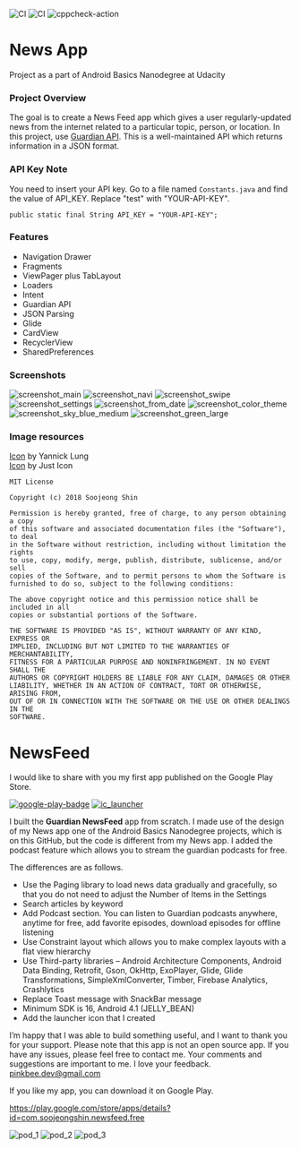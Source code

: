 ![CI](https://github.com/99002764/News-App/workflows/CI/badge.svg)
![CI](https://github.com/99002764/News-App/workflows/CI/badge.svg)
![cppcheck-action](https://github.com/99002764/News-App/workflows/cppcheck-action/badge.svg)
# News App
Project as a part of Android Basics Nanodegree at Udacity

### Project Overview

The goal is to create a News Feed app which gives a user regularly-updated news from the internet 
related to a particular topic, person, or location. 
In this project, use [Guardian API](http://open-platform.theguardian.com/documentation/). 
This is a well-maintained API which returns information in a JSON format.

### API Key Note
You need to insert your API key.
Go to a file named `Constants.java` and find the value of API_KEY.
Replace "test" with "YOUR-API-KEY".
```
public static final String API_KEY = "YOUR-API-KEY";
```

### Features

* Navigation Drawer
* Fragments
* ViewPager plus TabLayout
* Loaders
* Intent
* Guardian API
* JSON Parsing
* Glide
* CardView
* RecyclerView
* SharedPreferences

### Screenshots

![screenshot_main](https://user-images.githubusercontent.com/33213229/35278055-2862b4ae-008c-11e8-8bed-651025e5b6cc.png)
![screenshot_navi](https://user-images.githubusercontent.com/33213229/35278047-1f11fd2e-008c-11e8-97dc-3ee12654b703.png)
![screenshot_swipe](https://user-images.githubusercontent.com/33213229/35278128-61fac558-008c-11e8-9ebe-95b93f98b117.png)
![screenshot_settings](https://user-images.githubusercontent.com/33213229/35278153-73bc8b14-008c-11e8-993e-5eb0320b9485.png)
![screenshot_from_date](https://user-images.githubusercontent.com/33213229/35278158-78bdb732-008c-11e8-8928-876699833e2f.png)
![screenshot_color_theme](https://user-images.githubusercontent.com/33213229/35278164-7b4c7402-008c-11e8-80f9-8718d3535464.png)
![screenshot_sky_blue_medium](https://user-images.githubusercontent.com/33213229/35278184-880c68a0-008c-11e8-9ec3-c7d0e6dc074a.png)
![screenshot_green_large](https://user-images.githubusercontent.com/33213229/35278192-8b7efa5c-008c-11e8-87eb-f1f426f1df96.png)

### Image resources
[Icon](https://www.iconfinder.com/icons/315754/ball_soccer_icon#size=256) by Yannick Lung<br/>
[Icon](https://www.iconfinder.com/icons/2124145/app_essential_science_ui_icon#size=256) by Just Icon

```
MIT License

Copyright (c) 2018 Soojeong Shin

Permission is hereby granted, free of charge, to any person obtaining a copy
of this software and associated documentation files (the "Software"), to deal
in the Software without restriction, including without limitation the rights
to use, copy, modify, merge, publish, distribute, sublicense, and/or sell
copies of the Software, and to permit persons to whom the Software is
furnished to do so, subject to the following conditions:

The above copyright notice and this permission notice shall be included in all
copies or substantial portions of the Software.

THE SOFTWARE IS PROVIDED "AS IS", WITHOUT WARRANTY OF ANY KIND, EXPRESS OR
IMPLIED, INCLUDING BUT NOT LIMITED TO THE WARRANTIES OF MERCHANTABILITY,
FITNESS FOR A PARTICULAR PURPOSE AND NONINFRINGEMENT. IN NO EVENT SHALL THE
AUTHORS OR COPYRIGHT HOLDERS BE LIABLE FOR ANY CLAIM, DAMAGES OR OTHER
LIABILITY, WHETHER IN AN ACTION OF CONTRACT, TORT OR OTHERWISE, ARISING FROM,
OUT OF OR IN CONNECTION WITH THE SOFTWARE OR THE USE OR OTHER DEALINGS IN THE
SOFTWARE.
```
# NewsFeed 

I would like to share with you my first app published on the Google Play Store.

[![google-play-badge](https://user-images.githubusercontent.com/33213229/55871467-a23b7000-5bc5-11e9-846e-93a2958f6253.png)](https://play.google.com/store/apps/details?id=com.soojeongshin.newsfeed.free)
[![ic_launcher](https://user-images.githubusercontent.com/33213229/55873557-eda44d00-5bca-11e9-8272-50b56d971696.png)](https://play.google.com/store/apps/details?id=com.soojeongshin.newsfeed.free)

I built the **Guardian NewsFeed** app from scratch. I made use of the design of my News app one of the Android Basics Nanodegree projects, which is on this GitHub, but the code is different from my News app. I added the podcast feature which allows you to stream the guardian podcasts for free.

The differences are as follows.
*	Use the Paging library to load news data gradually and gracefully, so that you do not need to adjust the Number of Items in the Settings
*	Search articles by keyword
*	Add Podcast section. You can listen to Guardian podcasts anywhere, anytime for free, add favorite episodes, download episodes for offline listening
*	Use Constraint layout which allows you to make complex layouts with a flat view hierarchy
*	Use Third-party libraries – Android Architecture Components, Android Data Binding, Retrofit, Gson, OkHttp, ExoPlayer, Glide, Glide Transformations, SimpleXmlConverter, Timber, Firebase Analytics, Crashlytics
*	Replace Toast message with SnackBar message
*	Minimum SDK is 16, Android 4.1 (JELLY_BEAN)
*	Add the launcher icon that I created

I’m happy that I was able to build something useful, and I want to thank you for your support.
Please note that this app is not an open source app. If you have any issues, please feel free to contact me. Your comments and suggestions are important to me. I love your feedback. 
pinkbee.dev@gmail.com

If you like my app, you can download it on Google Play.

https://play.google.com/store/apps/details?id=com.soojeongshin.newsfeed.free


![pod_1](https://user-images.githubusercontent.com/33213229/55874873-9bfdc180-5bce-11e9-8376-a677f9f7526a.png)
![pod_2](https://user-images.githubusercontent.com/33213229/55875027-fc8cfe80-5bce-11e9-83d6-a5c4275e41d7.png)
![pod_3](https://user-images.githubusercontent.com/33213229/55875036-0151b280-5bcf-11e9-8c1e-f9eea56eb51d.png)
